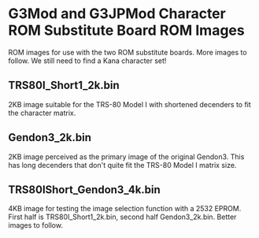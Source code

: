 # G3Mod and G3JPMod Character ROM Substitute Board ROM Images

ROM images for use with the two ROM substitute boards. More images to follow. We still need to find a Kana character set!

## TRS80I_Short1_2k.bin

2KB image suitable for the TRS-80 Model I with shortened decenders to fit the character matrix.

## Gendon3_2k.bin

2KB image perceived as the primary image of the original Gendon3. This has long decenders that don't quite fit the TRS-80 Model I matrix size.

## TRS80IShort_Gendon3_4k.bin

4KB image for testing the image selection function with a 2532 EPROM. First half is TRS80I_Short1_2k.bin, second half Gendon3_2k.bin. Better images to follow.